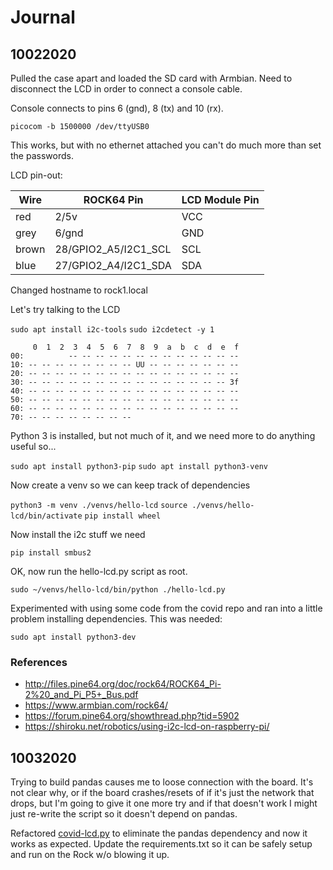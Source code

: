 # Journal

## 10022020

Pulled the case apart and loaded the SD card with Armbian.  Need to disconnect the LCD in order to connect a console cable.

Console connects to pins 6 (gnd), 8 (tx) and 10 (rx).

`picocom -b 1500000 /dev/ttyUSB0`

This works, but with no ethernet attached you can't do much more than set the passwords.

LCD pin-out:

| Wire | ROCK64 Pin | LCD Module Pin |
|------|------------|----------------|
| red | 2/5v | VCC |
| grey | 6/gnd | GND
| brown | 28/GPIO2_A5/I2C1_SCL | SCL |
| blue | 27/GPIO2_A4/I2C1_SDA | SDA |

Changed hostname to rock1.local

Let's try talking to the LCD

`sudo apt install i2c-tools`
`sudo i2cdetect -y 1`

```
     0  1  2  3  4  5  6  7  8  9  a  b  c  d  e  f
00:          -- -- -- -- -- -- -- -- -- -- -- -- --
10: -- -- -- -- -- -- -- -- UU -- -- -- -- -- -- --
20: -- -- -- -- -- -- -- -- -- -- -- -- -- -- -- --
30: -- -- -- -- -- -- -- -- -- -- -- -- -- -- -- 3f
40: -- -- -- -- -- -- -- -- -- -- -- -- -- -- -- --
50: -- -- -- -- -- -- -- -- -- -- -- -- -- -- -- --
60: -- -- -- -- -- -- -- -- -- -- -- -- -- -- -- --
70: -- -- -- -- -- -- -- --
```

Python 3 is installed, but not much of it, and we need more to do anything useful so...

`sudo apt install python3-pip`
`sudo apt install python3-venv`

Now create a venv so we can keep track of dependencies

`python3 -m venv ./venvs/hello-lcd`
`source ./venvs/hello-lcd/bin/activate`
`pip install wheel`

Now install the i2c stuff we need

`pip install smbus2`

OK, now run the hello-lcd.py script as root.

`sudo ~/venvs/hello-lcd/bin/python ./hello-lcd.py`

Experimented with using some code from the covid repo and ran into a little problem installing dependencies.  This was needed:

`sudo apt install python3-dev`



### References

* http://files.pine64.org/doc/rock64/ROCK64_Pi-2%20_and_Pi_P5+_Bus.pdf 
* https://www.armbian.com/rock64/
* https://forum.pine64.org/showthread.php?tid=5902
* https://shiroku.net/robotics/using-i2c-lcd-on-raspberry-pi/


## 10032020

Trying to build pandas causes me to loose connection with the board.  It's not clear why, or if the board crashes/resets of if it's just the network that drops, but I'm going to give it one more try and if that doesn't work I might just re-write the script so it doesn't depend on pandas.

Refactored [covid-lcd.py](./covid-lcd.py) to eliminate the pandas dependency and now it works as expected.  Update the requirements.txt so it can be safely setup and run on the Rock w/o blowing it up.
